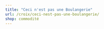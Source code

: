 ```yaml
---
title: "Ceci n'est pas une Boulangerie"
url: /croix/ceci-nest-pas-une-boulangerie/
shop: commodité
---
```

